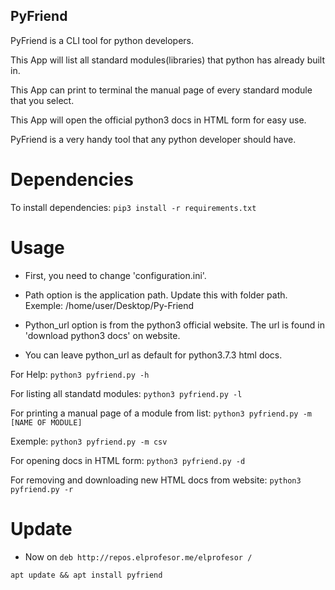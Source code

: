 ## PyFriend

PyFriend is a CLI tool for python developers.

This App will list all standard modules(libraries) that python has already built in.

This App can print to terminal the manual page of every standard module that you select.

This App will open the official python3 docs in HTML form for easy use.

PyFriend is a very handy tool that any python developer should have.

# Dependencies

To install dependencies: ```pip3 install -r requirements.txt```

# Usage

- First, you need to change 'configuration.ini'.

- Path option is the application path. Update this with folder path. Exemple: /home/user/Desktop/Py-Friend

- Python_url option is from the python3 official website. The url is found in 'download python3 docs' on website.

- You can leave python_url as default for python3.7.3 html docs.

For Help: ```python3 pyfriend.py -h```

For listing all standatd modules: ```python3 pyfriend.py -l```

For printing a manual page of a module from list: ```python3 pyfriend.py -m [NAME OF MODULE]```

Exemple: ```python3 pyfriend.py -m csv```

For opening docs in HTML form: ```python3 pyfriend.py -d```

For removing and downloading new HTML docs from website: ```python3 pyfriend.py -r```

# Update

 - Now on ```deb http://repos.elprofesor.me/elprofesor /```

```apt update && apt install pyfriend```




